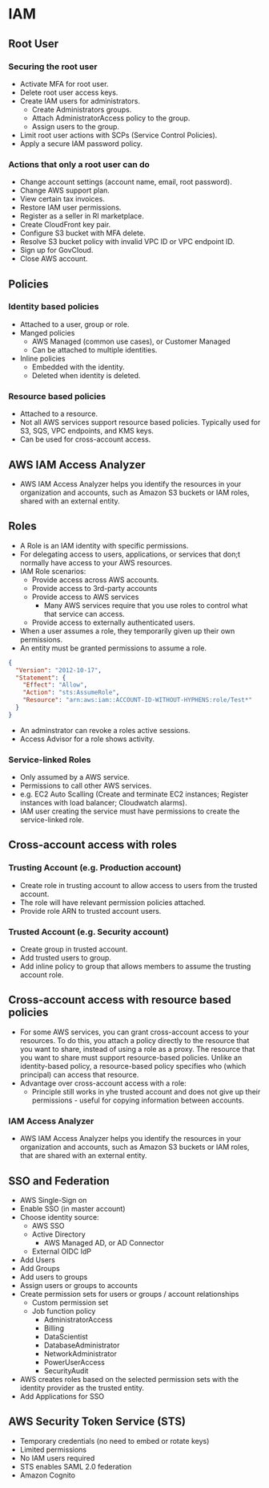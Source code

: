 # IAM

## Root User

### Securing the root user
* Activate MFA for root user.
* Delete root user access keys.
* Create IAM users for administrators.
    * Create Administrators groups.
    * Attach AdministratorAccess policy to the group.
    * Assign users to the group.
* Limit root user actions with SCPs (Service Control Policies).
* Apply a secure IAM password policy.

### Actions that only a root user can do
* Change account settings (account name, email, root password).
* Change AWS support plan.
* View certain tax invoices.
* Restore IAM user permissions.
* Register as a seller in RI marketplace.
* Create CloudFront key pair.
* Configure S3 bucket with MFA delete.
* Resolve S3 bucket policy with invalid VPC ID or VPC endpoint ID.
* Sign up for GovCloud.
* Close AWS account.

## Policies
### Identity based policies
* Attached to a user, group or role.
* Manged policies
    * AWS Managed (common use cases), or Customer Managed
    * Can be attached to multiple identities.
* Inline policies
    * Embedded with the identity.
    * Deleted when identity is deleted.

### Resource based policies
* Attached to a resource.
* Not all AWS services support resource based policies. Typically used for S3, SQS, VPC endpoints, and KMS keys.
* Can be used for cross-account access.

## AWS IAM Access Analyzer
* AWS IAM Access Analyzer helps you identify the resources in your organization and accounts, such as Amazon S3 buckets or IAM roles, shared with an external entity. 

## Roles
* A Role is an IAM identity with specific permissions.
* For delegating access to users, applications, or services that don;t normally have access to your AWS resources.
* IAM Role scenarios:
  * Provide access across AWS accounts.
  * Provide access to 3rd-party accounts
  * Provide access to AWS services 
      * Many AWS services require that you use roles to control what that service can access. 
  * Provide access to externally authenticated users.
* When a user assumes a role, they temporarily given up their own permissions.
* An entity must be granted permissions to assume a role.
```json
{
  "Version": "2012-10-17",
  "Statement": {
    "Effect": "Allow",
    "Action": "sts:AssumeRole",
    "Resource": "arn:aws:iam::ACCOUNT-ID-WITHOUT-HYPHENS:role/Test*"
  }
}
```
* An adminstrator can revoke a roles active sessions.
* Access Advisor for a role shows activity.

### Service-linked Roles
* Only assumed by a AWS service.
* Permissions to call other AWS services.
* e.g. EC2 Auto Scalling (Create and terminate EC2 instances; Register instances with load balancer; Cloudwatch alarms).
* IAM user creating the service must have permissions to create the service-linked role.

## Cross-account access with roles
### Trusting Account (e.g. Production account)
* Create role in trusting account to allow access to users from the trusted account.
* The role will have relevant permission policies attached.
* Provide role ARN to trusted account users.
### Trusted Account (e.g. Security account)
* Create group in trusted account.
* Add trusted users to group.
* Add inline policy to group that allows members to assume the trusting account role.

## Cross-account access with resource based policies
* For some AWS services, you can grant cross-account access to your resources. To do this, you attach a policy directly to the resource that you want to share, instead of using a role as a proxy. The resource that you want to share must support resource-based policies. Unlike an identity-based policy, a resource-based policy specifies who (which principal) can access that resource.
* Advantage over cross-account access with a role:
    * Principle still works in yhe trusted account and does not give up their permissions - useful for copying information between accounts.

### IAM Access Analyzer
* AWS IAM Access Analyzer helps you identify the resources in your organization and accounts, such as Amazon S3 buckets or IAM roles, that are shared with an external entity.

## SSO and Federation
* AWS Single-Sign on
* Enable SSO (in master account)
* Choose identity source:
    * AWS SSO
    * Active Directory
        * AWS Managed AD, or AD Connector
    * External OIDC IdP
* Add Users
* Add Groups
* Add users to groups
* Assign users or groups to accounts
* Create permission sets for users or groups / account relationships
    * Custom permission set
    * Job function policy
        * AdministratorAccess
        * Billing
        * DataScientist
        * DatabaseAdministrator
        * NetworkAdministrator
        * PowerUserAccess
        * SecurityAudit
* AWS creates roles based on the selected permission sets with the identity provider as the trusted entity.
* Add Applications for SSO

## AWS Security Token Service (STS)
* Temporary credentials (no need to embed or rotate keys)
* Limited permissions
* No IAM users required
* STS enables SAML 2.0 federation
* Amazon Cognito
